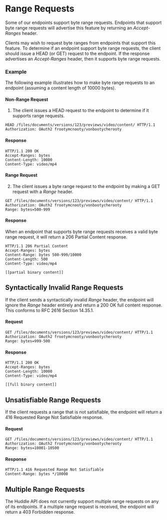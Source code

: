 |  |
|:-|

# Range Requests #

Some of our endpoints support byte range requests. Endpoints that support byte range requests will advertise this feature by returning an _Accept-Ranges_ header.

Clients may wish to request byte ranges from endpoints that support this feature. To determine if an endpoint support byte range requests, the client should issue a HEAD (or GET) request to the endpoint. If the response advertises an _Accept-Ranges_ header, then it supports byte range requests.

### Example ###

The following example illustrates how to make byte range requests to an endpoint (assuming a content length of 10000 bytes).

#### Non-Range Request ####

1. The client issues a HEAD request to the endpoint to determine if it supports range requests.

```
HEAD /files/documents/versions/123/previews/video/content/ HTTP/1.1
Authorization: OAuth2 frootymcnooty/vonbootycherooty
```

#### Response ####
```
HTTP/1.1 200 OK
Accept-Ranges: bytes
​Content-Length: 10000
Content-Type: video/mp4
```

#### Range Request ####

2. The client issues a byte range request to the endpoint by making a GET request with a _Range_ header.

```
GET /files/documents/versions/123/previews/video/content/ HTTP/1.1
Authorization: OAuth2 frootymcnooty/vonbootycherooty
Range: bytes=500-999
```

#### Response ####

When an endpoint that supports byte range requests receives a valid byte range request, it will return a 206 Partial Content response.

```
HTTP/1.1 206 Partial Content
Accept-Ranges: bytes
Content-Range: bytes 500-999/10000
Content-Length: 500
Content-Type: video/mp4
```
```
[[partial binary content]]
```

## Syntactically Invalid Range Requests ##

If the client sends a syntactically invalid _Range_ header, the endpoint will ignore the _Range_ header entirely and return a 200 OK full content response. This conforms to RFC 2616 Section 14.35.1.

#### Request ####
```
GET /files/documents/versions/123/previews/video/content/ HTTP/1.1
Authorization: OAuth2 frootymcnooty/vonbootycherooty
Range: bytes=999-500
```

#### Response ####
```
HTTP/1.1 200 OK
Accept-Ranges: bytes
​Content-Length: 10000
Content-Type: video/mp4
```
```
[[full binary content]]
```

## Unsatisfiable Range Requests ##

If the client requests a range that is not satisfiable, the endpoint will return a 416 Requested Range Not Satisfiable response.

#### Request ####
```
GET /files/documents/versions/123/previews/video/content/ HTTP/1.1
Authorization: OAuth2 frootymcnooty/vonbootycherooty
Range: bytes=10001-10500
```

#### Response ####
```
HTTP/1.1 416 Requested Range Not Satisfiable
Content-Range: bytes */10000
```

## Multiple Range Requests ##

The Huddle API does not currently support multiple range requests on any of its endpoints. If a multiple range request is received, the endpoint will return a 403 Forbidden response.
